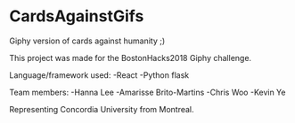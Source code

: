 # CardsAgainstGifs
Giphy version of cards against humanity ;)

This project was made for the BostonHacks2018 Giphy challenge.

Language/framework used:
-React
-Python flask

Team members:
-Hanna Lee
-Amarisse Brito-Martins
-Chris Woo
-Kevin Ye

Representing Concordia University from Montreal.
